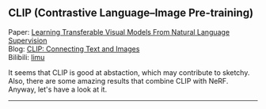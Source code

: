 CLIP (Contrastive Language–Image Pre-training) 
---
Paper: [Learning Transferable Visual Models From Natural Language Supervision](https://arxiv.org/abs/2103.00020)  
Blog: [CLIP: Connecting Text and Images](https://openai.com/blog/clip/#rf13)  
Bilibili: [limu](https://www.bilibili.com/video/BV1SL4y1s7LQ/?spm_id_from=333.788)

It seems that CLIP is good at abstaction, which may contribute to sketchy.   
Also, there are some amazing results that combine CLIP with NeRF.  
Anyway, let's have a look at it.  

---------------------


